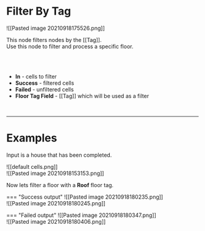 # **Filter By Tag**


![[Pasted image 20210918175526.png]]

This node filters nodes by the [[Tag]].  
Use this node to filter and process a specific floor.  

<br /><br />

- **In** - cells to filter
- **Success** - filtered cells
- **Failed** - unfiltered cells
- **Floor Tag Field** - [[Tag]] which will be used as a filter
<br />

--------

# Examples
Input is a house that has been completed.  

![[default cells.png]]  
![[Pasted image 20210918153153.png]]  

Now lets filter a floor with a **Roof** floor tag.  

=== "Success output"
	![[Pasted image 20210918180235.png]]  
	![[Pasted image 20210918180245.png]]  

=== "Failed output"
	![[Pasted image 20210918180347.png]]  
	![[Pasted image 20210918180406.png]]  
